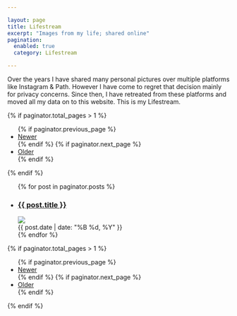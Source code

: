 ```yaml
---

layout: page
title: Lifestream 
excerpt: "Images from my life; shared online"
pagination: 
  enabled: true
  category: Lifestream 

---
```



<div class="description-blue">Over the years I have shared many personal pictures over multiple platforms like Instagram & Path. However I have come to regret that decision mainly for privacy concerns. Since then, I have retreated from these platforms and moved all my data on to this website. This is my Lifestream.</div>

{% if paginator.total_pages > 1 %}
<ul class="paginator">
  {% if paginator.previous_page %}
  <li>
    <a href="{{ paginator.previous_page_path | prepend: site.baseurl }}">Newer</a>
  </li>
  {% endif %}
  {% if paginator.next_page %}
  <li class="older">
    <a href="{{ paginator.next_page_path | prepend: site.baseurl }}">Older</a>
  </li>
  {% endif %}
</ul>
{% endif %}

<ul class="post-list">
{% for post in paginator.posts %}
  <li>
    <article>
      <h3>
        <a href="{{ site.siteurl }}{{ post.url }}">{{ post.title }}</a>
      </h3>
        <a href="{{ site.siteurl }}{{ post.url }}">
          <img src="{{ site.baseurl }}/assets/images/content/lifestream/{{ post.image }}">
        </a>
      <div class="entry-date"><time datetime="{{ post.date | date_to_xmlschema }}">{{ post.date | date: "%B %d, %Y" }}</time></div>
    </article>
  </li>
{% endfor %}
</ul>

{% if paginator.total_pages > 1 %}
<ul class="paginator">
  {% if paginator.previous_page %}
  <li>
    <a href="{{ paginator.previous_page_path | prepend: site.baseurl }}">Newer</a>
  </li>
  {% endif %}
  {% if paginator.next_page %}
  <li class="older">
    <a href="{{ paginator.next_page_path | prepend: site.baseurl }}">Older</a>
  </li>
  {% endif %}
</ul>
{% endif %}

